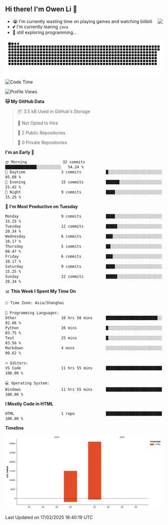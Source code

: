 ## Hi there! I'm Owen Li 👋

<a href="https://github.com/owenllli">
  <img align="right" src="https://github-readme-stats.vercel.app/api/top-langs/?username=owenllli&layout=normal" />
</a>

- 😭 I'm currently wasting time on playing games and watching bilibili
- 💕 I'm currently learing `java`
- 🤔 still exploring programming...

<!--
![Top Langs](https://github-readme-stats.vercel.app/api/top-langs/?username=owenllli&layout=normal)
-->

<picture>
  <source media="(prefers-color-scheme: dark)" srcset="https://raw.githubusercontent.com/owenllli/owenllli/output/github-snake-dark.svg" />
  <source media="(prefers-color-scheme: light)" srcset="https://raw.githubusercontent.com/owenllli/owenllli/output/github-snake.svg" />
  <img alt="github-snake" src="https://raw.githubusercontent.com/owenllli/owenllli/output/github-snake.svg" />
</picture>

<!--START_SECTION:waka-->
![Code Time](http://img.shields.io/badge/Code%20Time-79%20hrs%203%20mins-blue)

![Profile Views](http://img.shields.io/badge/Profile%20Views-0-blue)

**🐱 My GitHub Data** 

> 📦 3.5 kB Used in GitHub's Storage 
 > 
> 🚫 Not Opted to Hire
 > 
> 📜 2 Public Repositories 
 > 
> 🔑 0 Private Repositories 
 > 
**I'm an Early 🐤** 

```text
🌞 Morning                32 commits          ██████████████░░░░░░░░░░░   54.24 % 
🌆 Daytime                3 commits           █░░░░░░░░░░░░░░░░░░░░░░░░   05.08 % 
🌃 Evening                15 commits          ██████░░░░░░░░░░░░░░░░░░░   25.42 % 
🌙 Night                  9 commits           ████░░░░░░░░░░░░░░░░░░░░░   15.25 % 
```
📅 **I'm Most Productive on Tuesday** 

```text
Monday                   9 commits           ████░░░░░░░░░░░░░░░░░░░░░   15.25 % 
Tuesday                  12 commits          █████░░░░░░░░░░░░░░░░░░░░   20.34 % 
Wednesday                6 commits           ███░░░░░░░░░░░░░░░░░░░░░░   10.17 % 
Thursday                 5 commits           ██░░░░░░░░░░░░░░░░░░░░░░░   08.47 % 
Friday                   6 commits           ███░░░░░░░░░░░░░░░░░░░░░░   10.17 % 
Saturday                 9 commits           ████░░░░░░░░░░░░░░░░░░░░░   15.25 % 
Sunday                   12 commits          █████░░░░░░░░░░░░░░░░░░░░   20.34 % 
```


📊 **This Week I Spent My Time On** 

```text
🕑︎ Time Zone: Asia/Shanghai

💬 Programming Languages: 
Other                    10 hrs 58 mins      ███████████████████████░░   92.06 % 
Python                   26 mins             █░░░░░░░░░░░░░░░░░░░░░░░░   03.75 % 
Text                     25 mins             █░░░░░░░░░░░░░░░░░░░░░░░░   03.56 % 
Markdown                 4 mins              ░░░░░░░░░░░░░░░░░░░░░░░░░   00.62 % 

🔥 Editors: 
VS Code                  11 hrs 55 mins      █████████████████████████   100.00 % 

💻 Operating System: 
Windows                  11 hrs 55 mins      █████████████████████████   100.00 % 
```

**I Mostly Code in HTML** 

```text
HTML                     1 repo              █████████████████████████   100.00 % 
```



**Timeline**

![Lines of Code chart](https://raw.githubusercontent.com/owenllli/owenllli/main/assets/bar_graph.png)


 Last Updated on 17/02/2025 18:40:19 UTC
<!--END_SECTION:waka-->
